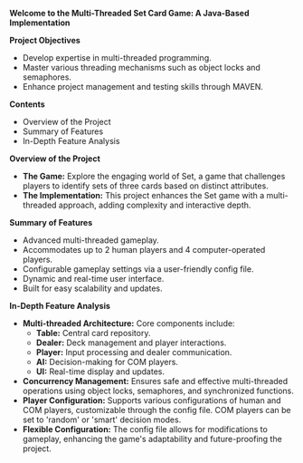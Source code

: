 
**Welcome to the Multi-Threaded Set Card Game: A Java-Based Implementation**

**Project Objectives**
- Develop expertise in multi-threaded programming.
- Master various threading mechanisms such as object locks and semaphores.
- Enhance project management and testing skills through MAVEN.

**Contents**
- Overview of the Project
- Summary of Features
- In-Depth Feature Analysis

**Overview of the Project**
- **The Game:** Explore the engaging world of Set, a game that challenges players to identify sets of three cards based on distinct attributes.
- **The Implementation:** This project enhances the Set game with a multi-threaded approach, adding complexity and interactive depth.

**Summary of Features**
- Advanced multi-threaded gameplay.
- Accommodates up to 2 human players and 4 computer-operated players.
- Configurable gameplay settings via a user-friendly config file.
- Dynamic and real-time user interface.
- Built for easy scalability and updates.

**In-Depth Feature Analysis**
- **Multi-threaded Architecture:** Core components include:
  - **Table:** Central card repository.
  - **Dealer:** Deck management and player interactions.
  - **Player:** Input processing and dealer communication.
  - **AI:** Decision-making for COM players.
  - **UI:** Real-time display and updates.
- **Concurrency Management:** Ensures safe and effective multi-threaded operations using object locks, semaphores, and synchronized functions.
- **Player Configuration:** Supports various configurations of human and COM players, customizable through the config file. COM players can be set to 'random' or 'smart' decision modes.
- **Flexible Configuration:** The config file allows for modifications to gameplay, enhancing the game's adaptability and future-proofing the project.

